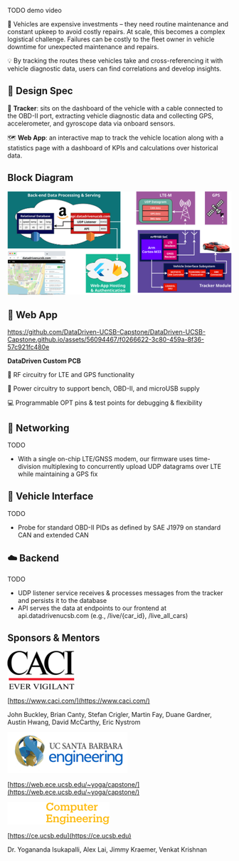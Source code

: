 TODO demo video

🚙 Vehicles are expensive investments – they need routine maintenance and constant upkeep to avoid costly repairs. At scale, this becomes a complex logistical challenge. Failures can be costly to the fleet owner in vehicle downtime for unexpected maintenance and repairs.​

💡 By tracking the routes these vehicles take and cross-referencing it with vehicle diagnostic data, users can find correlations and develop insights.

## 📝 Design Spec
📍 **Tracker**: sits on the dashboard of the vehicle with a cable connected to the OBD-II port, extracting vehicle diagnostic data and collecting GPS, accelerometer, and gyroscope data via onboard sensors.

🗺 **Web App**: an interactive map to track the vehicle location along with a statistics page with a dashboard of KPIs and calculations over historical data. 

## Block Diagram
![](/assets/images/blockdiagfinal_.svg)

## 💽 Web App
https://github.com/DataDriven-UCSB-Capstone/DataDriven-UCSB-Capstone.github.io/assets/56094467/f0266622-3c80-459a-8f36-57c921fc480e

 
**DataDriven Custom PCB**

📡 RF circuitry for LTE and GPS functionality

🔌 Power circuitry to support bench, OBD-II, and microUSB supply

💻 Programmable OPT pins & test points for debugging & flexibility

## 📶 Networking
TODO
- With a single on-chip LTE/GNSS modem, our firmware uses time-division multiplexing to concurrently upload UDP datagrams over LTE while maintaining a GPS fix

## 🚙 Vehicle Interface
TODO
- Probe for standard OBD-II PIDs as defined by SAE J1979 on standard CAN and extended CAN

## ☁️ Backend
TODO
- UDP listener service receives & processes messages from the tracker and persists it to the database
- API serves the data at endpoints to our frontend at api.datadrivenucsb.com (e.g., /live/{car_id}, /live_all_cars)


## Sponsors & Mentors
![](/assets/images/caci.png)

[https://www.caci.com/](https://www.caci.com/)

John Buckley, Brian Canty, Stefan Crigler, Martin Fay, Duane Gardner, Austin Hwang, David McCarthy, Eric Nystrom

![](/assets/images/coe.png) 

[https://web.ece.ucsb.edu/~yoga/capstone/](https://web.ece.ucsb.edu/~yoga/capstone/)

![](/assets/images/ce.png)

[https://ce.ucsb.edu](https://ce.ucsb.edu)

Dr. Yogananda Isukapalli, Alex Lai, 
Jimmy Kraemer, Venkat Krishnan
